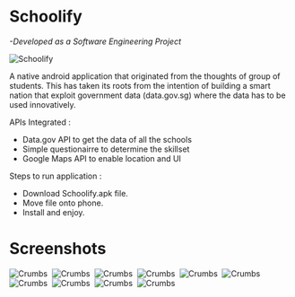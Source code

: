 # Schoolify
*-Developed as a Software Engineering Project* 

![Schoolify](https://pratyumjagan.com/assets/images/projects/schoolify.png)  

A native android application that originated from the thoughts of group of students. This has taken its roots from the intention of building a smart nation that exploit government data (data.gov.sg) where the data has to be used innovatively.

APIs Integrated :
- Data.gov API to get the data of all the schools
- Simple questionairre to determine the skillset
- Google Maps API to enable location and UI

Steps to run application :
- Download Schoolify.apk file.
- Move file onto phone.
- Install and enjoy.

# Screenshots
![Crumbs](https://github.com/ShantanuKamath/Crumbs/blob/master/Images/1.png)&nbsp;
![Crumbs](https://github.com/ShantanuKamath/Crumbs/blob/master/Images/2.jpeg)&nbsp;
![Crumbs](https://github.com/ShantanuKamath/Crumbs/blob/master/Images/3.jpeg)&nbsp;
![Crumbs](https://github.com/ShantanuKamath/Crumbs/blob/master/Images/4.jpeg)&nbsp;
![Crumbs](https://github.com/ShantanuKamath/Crumbs/blob/master/Images/5.jpeg)&nbsp;
![Crumbs](https://github.com/ShantanuKamath/Crumbs/blob/master/Images/6.jpeg)&nbsp;
![Crumbs](https://github.com/ShantanuKamath/Crumbs/blob/master/Images/7.jpeg)&nbsp;
![Crumbs](https://github.com/ShantanuKamath/Crumbs/blob/master/Images/8.jpeg)&nbsp;
![Crumbs](https://github.com/ShantanuKamath/Crumbs/blob/master/Images/9.jpeg)&nbsp;
![Crumbs](https://github.com/ShantanuKamath/Crumbs/blob/master/Images/10.jpeg)  
